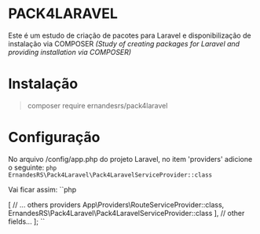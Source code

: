 # PACK4LARAVEL
Este é um estudo de criação de pacotes para Laravel e disponibilização de instalação via COMPOSER
<i>(Study of creating packages for Laravel and providing installation via COMPOSER)</i>

# Instalação
> composer require ernandesrs/pack4laravel

# Configuração
No arquivo /config/app.php do projeto Laravel, no item 'providers' adicione o seguinte:
``php
    ErnandesRS\Pack4Laravel\Pack4LaravelServiceProvider::class
``

Vai ficar assim:
``php
<?php

use Illuminate\Support\Facades\Facade;

return [
    // other fields...

    'providers' => [
        // ... others providers
        App\Providers\RouteServiceProvider::class,

        ErnandesRS\Pack4Laravel\Pack4LaravelServiceProvider::class
    ],
    
    // other fields...
];
``
